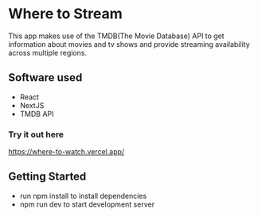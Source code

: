 # Where to Stream
This app makes use of the TMDB(The Movie Database) API to get information about movies and tv shows and provide streaming availability across multiple regions.

## Software used

- React
- NextJS
- TMDB API

### Try it out here
https://where-to-watch.vercel.app/

## Getting Started

- run npm install to install dependencies
- npm run dev to start development server